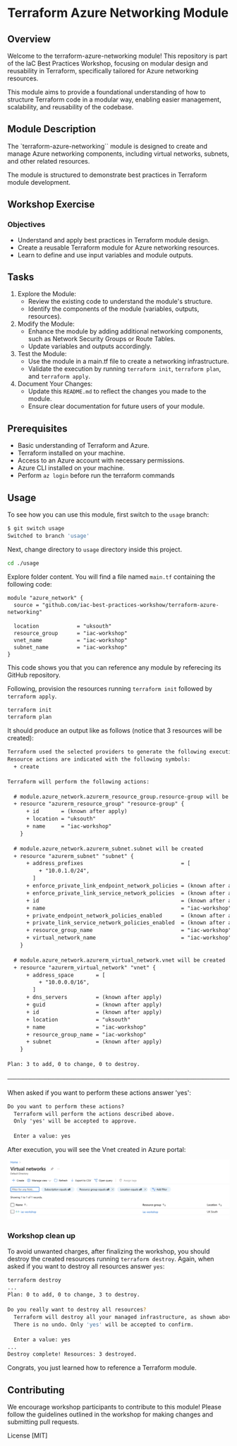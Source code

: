 # Terraform Azure Networking Module

## Overview

Welcome to the terraform-azure-networking module! This repository is part of the IaC Best Practices Workshop, focusing on modular design and reusability in Terraform, specifically tailored for Azure networking resources.

This module aims to provide a foundational understanding of how to structure Terraform code in a modular way, enabling easier management, scalability, and reusability of the codebase.

## Module Description

The `terraform-azure-networking`` module is designed to create and manage Azure networking components, including virtual networks, subnets, and other related resources.

The module is structured to demonstrate best practices in Terraform module development.

## Workshop Exercise

### Objectives

- Understand and apply best practices in Terraform module design.
- Create a reusable Terraform module for Azure networking resources.
- Learn to define and use input variables and module outputs.

## Tasks

1. Explore the Module:
   - Review the existing code to understand the module's structure.
   - Identify the components of the module (variables, outputs, resources).
2. Modify the Module:
   - Enhance the module by adding additional networking components, such as Network Security Groups or Route Tables.
   - Update variables and outputs accordingly.
3. Test the Module:
   - Use the module in a main.tf file to create a networking infrastructure.
   - Validate the execution by running `terraform init`, `terraform plan`, and `terraform apply`.
4. Document Your Changes:
   - Update this `README.md` to reflect the changes you made to the module.
   - Ensure clear documentation for future users of your module.

## Prerequisites

- Basic understanding of Terraform and Azure.
- Terraform installed on your machine.
- Access to an Azure account with necessary permissions.
- Azure CLI installed on your machine.
- Perform `az login` before run the terraform commands

## Usage

To see how you can use this module, first switch to the `usage` branch:

```sh
$ git switch usage
Switched to branch 'usage'
```

Next, change directory to `usage` directory inside this project.

```sh
cd ./usage
```

Explore folder content. You will find a file named `main.tf` containing the following code:

```hcl
module "azure_network" {
  source = "github.com/iac-best-practices-workshow/terraform-azure-networking"

  location            = "uksouth"
  resource_group      = "iac-workshop"
  vnet_name           = "iac-workshop"
  subnet_name         = "iac-workshop"
}
```

This code shows you that you can reference any module by referecing its GitHub repository.

Following, provision the resources running `terraform init` followed by `terraform apply`.

```sh
terraform init
terraform plan
``````

It should produce an output like as follows (notice that 3 resources will be created):

```txt
Terraform used the selected providers to generate the following execution plan. 
Resource actions are indicated with the following symbols:
  + create

Terraform will perform the following actions:

  # module.azure_network.azurerm_resource_group.resource-group will be created
  + resource "azurerm_resource_group" "resource-group" {
      + id       = (known after apply)
      + location = "uksouth"
      + name     = "iac-workshop"
    }

  # module.azure_network.azurerm_subnet.subnet will be created
  + resource "azurerm_subnet" "subnet" {
      + address_prefixes                               = [
          + "10.0.1.0/24",
        ]
      + enforce_private_link_endpoint_network_policies = (known after apply)
      + enforce_private_link_service_network_policies  = (known after apply)
      + id                                             = (known after apply)
      + name                                           = "iac-workshop"
      + private_endpoint_network_policies_enabled      = (known after apply)
      + private_link_service_network_policies_enabled  = (known after apply)
      + resource_group_name                            = "iac-workshop"
      + virtual_network_name                           = "iac-workshop"
    }

  # module.azure_network.azurerm_virtual_network.vnet will be created
  + resource "azurerm_virtual_network" "vnet" {
      + address_space       = [
          + "10.0.0.0/16",
        ]
      + dns_servers         = (known after apply)
      + guid                = (known after apply)
      + id                  = (known after apply)
      + location            = "uksouth"
      + name                = "iac-workshop"
      + resource_group_name = "iac-workshop"
      + subnet              = (known after apply)
    }

Plan: 3 to add, 0 to change, 0 to destroy.

────────────────────────────────────────────────────────────────────────
```

When asked if you want to perform these actions answer 'yes':

```txt
Do you want to perform these actions?
  Terraform will perform the actions described above.
  Only 'yes' will be accepted to approve.

  Enter a value: yes
```

After execution, you will see the Vnet created in Azure portal:

![Alt text](./images/vnets.png)

### Workshop clean up

To avoid unwanted charges, after finalizing the workshop, you should destroy the created resources running `terraform destroy`. Again, when asked if you want to destroy all resources answer `yes`:

```sh
terraform destroy
...
Plan: 0 to add, 0 to change, 3 to destroy.

Do you really want to destroy all resources?
  Terraform will destroy all your managed infrastructure, as shown above.
  There is no undo. Only 'yes' will be accepted to confirm.

  Enter a value: yes
...
Destroy complete! Resources: 3 destroyed.
```

Congrats, you just learned how to reference a Terraform module.

## Contributing

We encourage workshop participants to contribute to this module! Please follow the guidelines outlined in the workshop for making changes and submitting pull requests.

License
[MIT]
